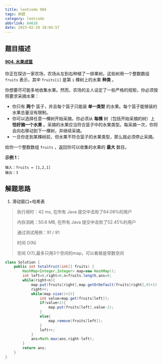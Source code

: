 ```yaml
---
title: leetcode 904
tags: 刷题
category: leetcode
abbrlink: 64616
date: 2023-02-28 10:04:57
---
```


## 题目描述

#### [904. 水果成篮](https://leetcode.cn/problems/fruit-into-baskets/)



你正在探访一家农场，农场从左到右种植了一排果树。这些树用一个整数数组 `fruits` 表示，其中 `fruits[i]` 是第 `i` 棵树上的水果 **种类** 。

你想要尽可能多地收集水果。然而，农场的主人设定了一些严格的规矩，你必须按照要求采摘水果：

- 你只有 **两个** 篮子，并且每个篮子只能装 **单一类型** 的水果。每个篮子能够装的水果总量没有限制。
- 你可以选择任意一棵树开始采摘，你必须从 **每棵** 树（包括开始采摘的树）上 **恰好摘一个水果** 。采摘的水果应当符合篮子中的水果类型。每采摘一次，你将会向右移动到下一棵树，并继续采摘。
- 一旦你走到某棵树前，但水果不符合篮子的水果类型，那么就必须停止采摘。

给你一个整数数组 `fruits` ，返回你可以收集的水果的 **最大** 数目。

 

**示例 1：**

```
输入：fruits = [1,2,1]
输出：3
```



## 解题思路

1. 滑动窗口+哈希表

> 执行用时：42 ms, 在所有 Java 提交中击败了64.08%的用户
>
> 内存消耗：50.6 MB, 在所有 Java 提交中击败了52.45%的用户
>
> 通过测试用例：91 / 91
>
> 时间 O(N)
>
> 空间 O(1),最多只用3个空间的map，可以看做是常数空间

```java
class Solution {
    public int totalFruit(int[] fruits) {
        HashMap<Integer,Integer> map=new HashMap();
        int left=0,right=0,n=fruits.length,ans=0;
        while(right<n){
            map.put(fruits[right],map.getOrDefault(fruits[right],0)+1);
            right++;
            while(map.size()>2){
                int value=map.get(fruits[left]);
                if(value>1){
                    map.put(fruits[left],value-1);
                }
                else{
                    map.remove(fruits[left]);
                }
                left++;
            }
            ans=Math.max(ans,right-left);
        }
        return ans;
    }
}
```

